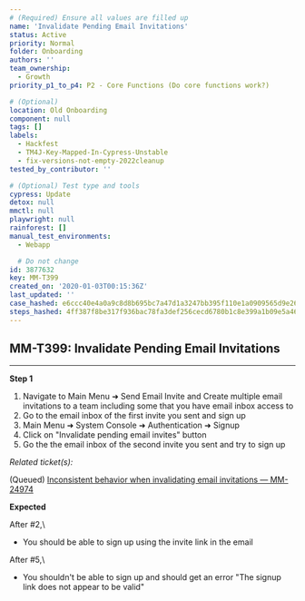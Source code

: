 ```yaml
---
# (Required) Ensure all values are filled up
name: 'Invalidate Pending Email Invitations'
status: Active
priority: Normal
folder: Onboarding
authors: ''
team_ownership:
  - Growth
priority_p1_to_p4: P2 - Core Functions (Do core functions work?)

# (Optional)
location: Old Onboarding
component: null
tags: []
labels:
  - Hackfest
  - TM4J-Key-Mapped-In-Cypress-Unstable
  - fix-versions-not-empty-2022cleanup
tested_by_contributor: ''

# (Optional) Test type and tools
cypress: Update
detox: null
mmctl: null
playwright: null
rainforest: []
manual_test_environments:
  - Webapp

  # Do not change
id: 3877632
key: MM-T399
created_on: '2020-01-03T00:15:36Z'
last_updated: ''
case_hashed: e6ccc40e4a0a9c8d8b695bc7a47d1a3247bb395f110e1a0909565d9e26b0be6f05368354b6e7b663c395b66bb28c80af
steps_hashed: 4ff387f8be317f936bac78fa3def256cecd6780b1c8e399a1b09e5a46ca97e4a68feea0de2bbc3c2b6e78aa862d1d679
---
```


<!-- (Auto-generated) Based on frontmatter's "key" and "name" -->

## MM-T399: Invalidate Pending Email Invitations

---

**Step 1**

1. Navigate to Main Menu ➜ Send Email Invite and Create multiple email invitations to a team including some that you have email inbox access to
2. Go to the email inbox of the first invite you sent and sign up
3. Main Menu ➜ System Console ➜ Authentication ➜ Signup
4. Click on "Invalidate pending email invites" button
5. Go the the email inbox of the second invite you sent and try to sign up

_Related ticket(s):_

(Queued) [Inconsistent behavior when invalidating email invitations — MM-24974](https://mattermost.atlassian.net/browse/MM-24974)

**Expected**

After #2,\\

- You should be able to sign up using the invite link in the email

After #5,\\

- You shouldn't be able to sign up and should get an error "The signup link does not appear to be valid"
